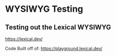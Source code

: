# WYSIWYG Testing

## Testing out the Lexical WYSIWYG

https://lexical.dev/

Code Built off of:
https://playground.lexical.dev/
